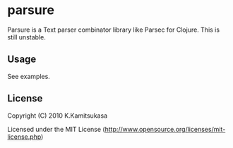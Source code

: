 # parsure

Parsure is a Text parser combinator library like Parsec for Clojure. This is still unstable.

## Usage

See examples.

## License

Copyright (C) 2010 K.Kamitsukasa

Licensed under the MIT License (http://www.opensource.org/licenses/mit-license.php)
